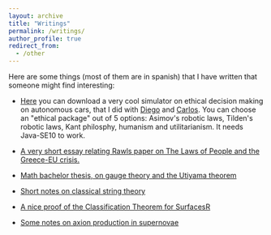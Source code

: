 ```yaml
---
layout: archive
title: "Writings"
permalink: /writings/
author_profile: true
redirect_from:
  - /other
---
```


Here are some things (most of them are in spanish) that I have written that someone might find interesting:

* [Here](http://jredondoyuste.github.io/files/GTA.jar) you can download a very cool simulator on ethical decision making on autonomous cars, that I did with [Diego](https://www.linkedin.com/in/diego-jose-sanchez-martin/) and [Carlos](https://www.linkedin.com/in/carlos-gandiaga/). You can choose an "ethical package" out of 5 options: Asimov's robotic laws, Tilden's robotic laws, Kant philosphy, humanism and utilitarianism. It needs Java-SE10 to work. 

* [A very short essay relating Rawls paper on The Laws of People and the Greece-EU crisis.](http://jredondoyuste.github.io/files/Rawls.pdf)

* [Math bachelor thesis, on gauge theory and the Utiyama theorem](http://jredondoyuste.github.io/files/maththesis.pdf)

* [Short notes on classical string theory](http://jredondoyuste.github.io/files/strings.pdf)

* [A nice proof of the Classification Theorem for SurfacesR](http://jredondoyuste.github.io/files/surfaces.pdf)

* [Some notes on axion production in supernovae](http://jredondoyuste.github.io/files/axions.pdf)
